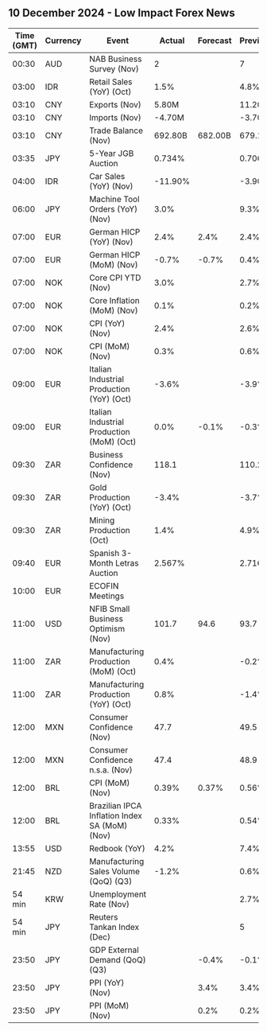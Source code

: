 ## 10 December 2024 - Low Impact Forex News

| Time (GMT) | Currency | Event | Actual | Forecast | Previous |
|------|----------|-------|--------|----------|----------|
| 00:30 | AUD | NAB Business Survey (Nov) | 2 |  | 7 |
| 03:00 | IDR | Retail Sales (YoY) (Oct) | 1.5% |  | 4.8% |
| 03:10 | CNY | Exports (Nov) | 5.80M |  | 11.20M |
| 03:10 | CNY | Imports (Nov) | -4.70M |  | -3.70M |
| 03:10 | CNY | Trade Balance (Nov) | 692.80B | 682.00B | 679.10B |
| 03:35 | JPY | 5-Year JGB Auction | 0.734% |  | 0.706% |
| 04:00 | IDR | Car Sales (YoY) (Nov) | -11.90% |  | -3.90% |
| 06:00 | JPY | Machine Tool Orders (YoY) (Nov) | 3.0% |  | 9.3% |
| 07:00 | EUR | German HICP (YoY) (Nov) | 2.4% | 2.4% | 2.4% |
| 07:00 | EUR | German HICP (MoM) (Nov) | -0.7% | -0.7% | 0.4% |
| 07:00 | NOK | Core CPI YTD (Nov) | 3.0% |  | 2.7% |
| 07:00 | NOK | Core Inflation (MoM) (Nov) | 0.1% |  | 0.2% |
| 07:00 | NOK | CPI (YoY) (Nov) | 2.4% |  | 2.6% |
| 07:00 | NOK | CPI (MoM) (Nov) | 0.3% |  | 0.6% |
| 09:00 | EUR | Italian Industrial Production (YoY) (Oct) | -3.6% |  | -3.9% |
| 09:00 | EUR | Italian Industrial Production (MoM) (Oct) | 0.0% | -0.1% | -0.3% |
| 09:30 | ZAR | Business Confidence (Nov) | 118.1 |  | 110.2 |
| 09:30 | ZAR | Gold Production (YoY) (Oct) | -3.4% |  | -3.7% |
| 09:30 | ZAR | Mining Production (Oct) | 1.4% |  | 4.9% |
| 09:40 | EUR | Spanish 3-Month Letras Auction | 2.567% |  | 2.716% |
| 10:00 | EUR | ECOFIN Meetings |  |  |  |
| 11:00 | USD | NFIB Small Business Optimism (Nov) | 101.7 | 94.6 | 93.7 |
| 11:00 | ZAR | Manufacturing Production (MoM) (Oct) | 0.4% |  | -0.2% |
| 11:00 | ZAR | Manufacturing Production (YoY) (Oct) | 0.8% |  | -1.4% |
| 12:00 | MXN | Consumer Confidence (Nov) | 47.7 |  | 49.5 |
| 12:00 | MXN | Consumer Confidence n.s.a. (Nov) | 47.4 |  | 48.9 |
| 12:00 | BRL | CPI (MoM) (Nov) | 0.39% | 0.37% | 0.56% |
| 12:00 | BRL | Brazilian IPCA Inflation Index SA (MoM) (Nov) | 0.33% |  | 0.54% |
| 13:55 | USD | Redbook (YoY) | 4.2% |  | 7.4% |
| 21:45 | NZD | Manufacturing Sales Volume (QoQ) (Q3) | -1.2% |  | 0.6% |
| 54 min | KRW | Unemployment Rate (Nov) |  |  | 2.7% |
| 54 min | JPY | Reuters Tankan Index (Dec) |  |  | 5 |
| 23:50 | JPY | GDP External Demand (QoQ) (Q3) |  | -0.4% | -0.1% |
| 23:50 | JPY | PPI (YoY) (Nov) |  | 3.4% | 3.4% |
| 23:50 | JPY | PPI (MoM) (Nov) |  | 0.2% | 0.2% |
